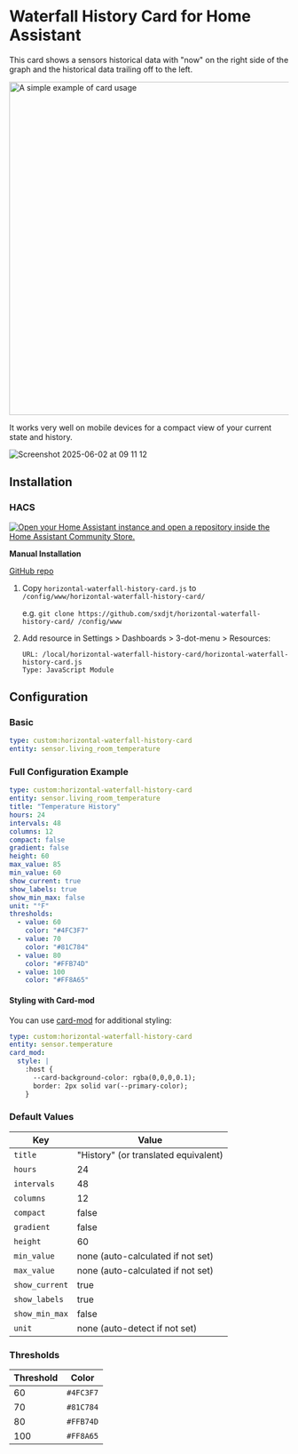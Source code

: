 # Waterfall History Card for Home Assistant

This card shows a sensors historical data with "now" on the right side of the graph and the historical data trailing off to the left.

<img width="600" alt="A simple example of card usage" src="https://github.com/user-attachments/assets/2384a7bf-8d94-4620-abf3-b19b513d3862" />

It works very well on mobile devices for a compact view of your current state and history.

![Screenshot 2025-06-02 at 09 11 12](https://github.com/user-attachments/assets/42bb7783-a192-493f-8e4b-fd480c8164a2)


## Installation

### HACS 

[![Open your Home Assistant instance and open a repository inside the Home Assistant Community Store.](https://my.home-assistant.io/badges/hacs_repository.svg)](https://my.home-assistant.io/redirect/hacs_repository/?owner=sxdjt&repository=horizontal-waterfall-history-card)

**Manual Installation**

[GitHub repo](https://github.com/sxdjt/horizontal-waterfall-history-card)

1. Copy `horizontal-waterfall-history-card.js` to `/config/www/horizontal-waterfall-history-card/`

   e.g. ```git clone https://github.com/sxdjt/horizontal-waterfall-history-card/ /config/www```

2. Add resource in Settings > Dashboards > 3-dot-menu > Resources:
   ```
   URL: /local/horizontal-waterfall-history-card/horizontal-waterfall-history-card.js
   Type: JavaScript Module
   ```
## Configuration

### Basic 
```yaml
type: custom:horizontal-waterfall-history-card
entity: sensor.living_room_temperature
```

### Full Configuration Example
```yaml
type: custom:horizontal-waterfall-history-card
entity: sensor.living_room_temperature
title: "Temperature History"
hours: 24
intervals: 48
columns: 12
compact: false
gradient: false
height: 60
max_value: 85
min_value: 60
show_current: true
show_labels: true
show_min_max: false
unit: "°F"
thresholds:
  - value: 60
    color: "#4FC3F7"
  - value: 70
    color: "#81C784"
  - value: 80
    color: "#FFB74D"
  - value: 100
    color: "#FF8A65"

```

#### Styling with Card-mod
You can use [card-mod](https://github.com/thomasloven/lovelace-card-mod) for additional styling:
```yaml
type: custom:horizontal-waterfall-history-card
entity: sensor.temperature
card_mod:
  style: |
    :host {
      --card-background-color: rgba(0,0,0,0.1);
      border: 2px solid var(--primary-color);
    }
```

### Default Values
| Key            | Value                          |
|----------------|--------------------------------|
| `title`        | "History" (or translated equivalent) |
| `hours`        | 24                             |
| `intervals`    | 48                             |
| `columns`      | 12                             |
| `compact`      | false                          |
| `gradient`     | false                          |
| `height`       | 60                             |
| `min_value`    | none (auto-calculated if not set) |
| `max_value`    | none (auto-calculated if not set) |
| `show_current` | true                           |
| `show_labels`  | true                           |
| `show_min_max` | false                          |
| `unit`         | none (auto-detect if not set)  |

### Thresholds

| Threshold | Color     |
|-----------|-----------|
| 60        | `#4FC3F7` |
| 70        | `#81C784` |
| 80        | `#FFB74D` |
| 100       | `#FF8A65` |

